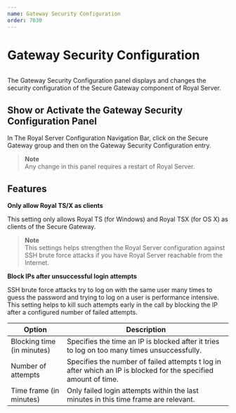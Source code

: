 ```yaml
---
name: Gateway Security Configuration
order: 7030
---
```


# Gateway Security Configuration

<img src="/images/RoyalServer/PageSecureGateway_48x48.png" class="icon-def" alt="" />

The Gateway Security Configuration panel displays and changes the security configuration of the Secure Gateway component of Royal Server.

## Show or Activate the Gateway Security Configuration Panel

In The Royal Server Configuration Navigation Bar, click on the Secure Gateway group and then on the Gateway Security Configuration entry.

> **Note**  
> Any change in this panel requires a restart of Royal Server.

## Features

**Only allow Royal TS/X as clients**

This setting only allows Royal TS (for Windows) and Royal TSX (for OS X) as clients of the Secure Gateway.

> **Note**  
> This settings helps strengthen the Royal Server configuration against SSH brute force attacks if you have Royal Server reachable from the Internet.

**Block IPs after unsuccessful login attempts**

SSH brute force attacks try to log on with the same user many times to guess the password and trying to log on a user is performance intensive. This setting helps to kill such attempts early in the call by blocking the IP after a configured number of failed attempts.

| Option                     | Description                                                                                                     |
| -------------------------- | --------------------------------------------------------------------------------------------------------------- |
| Blocking time (in minutes) | Specifies the time an IP is blocked after it tries to log on too many times unsuccessfully.                     |
| Number of attempts         | Specifies the number of failed attempts t log in after which an IP is blocked for the specified amount of time. |
| Time frame (in minutes)    | Only failed login attempts within the last minutes in this time frame are relevant.                             |
